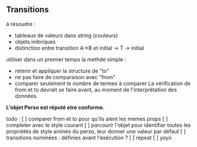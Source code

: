## Transitions

à résoudre :

- tableaux de valeurs dans string (couleurs)
- objets imbriques
- distinction entre transition A->B et initial -> T -> initial

utiliser dans un premier temps la methde simple :

- retenir et appliquer la structure de "to"
- ne pas faire de comparaison avec "from"
- comparer seulement le nombre de termes à comparer
  La vérification de from et to devrait se faire avant, au moment de l'interprétation des données.

**L'objet Perso est réputé etre conforme.**

todo :
[ ] comparer from et to pour qu'ils aient les memes props
[ ] completer avec le style courant
[ ] parcourir l'objet pour identifier toutes les propriétés de style animés du perso, leur donner une valeur par défaut
[ ] transitions nommées : définies avant l'exécution ?
[ ] repeat
[ ] yoyo
